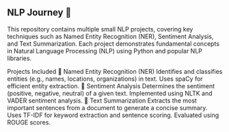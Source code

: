 ## NLP Journey 🚀
This repository contains multiple small NLP projects, covering key techniques such as Named Entity Recognition (NER), Sentiment Analysis, and Text Summarization. Each project demonstrates fundamental concepts in Natural Language Processing (NLP) using Python and popular NLP libraries.

Projects Included
🔹 Named Entity Recognition (NER)
Identifies and classifies entities (e.g., names, locations, organizations) in text.
Uses spaCy for efficient entity extraction.
🔹 Sentiment Analysis
Determines the sentiment (positive, negative, neutral) of a given text.
Implemented using NLTK and VADER sentiment analysis.
🔹 Text Summarization
Extracts the most important sentences from a document to generate a concise summary.
Uses TF-IDF for keyword extraction and sentence scoring.
Evaluated using ROUGE scores.
